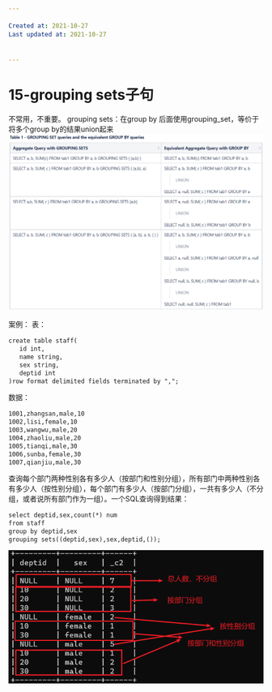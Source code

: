 ```yaml
---

Created at: 2021-10-27
Last updated at: 2021-10-27


---
```


# 15-grouping sets子句


不常用，不重要。
grouping sets：在group by 后面使用grouping\_set，等价于将多个group by的结果union起来
![unknown_filename.1.png](./_resources/15-grouping_sets子句.resources/unknown_filename.1.png)

案例：
表：
```
create table staff(
   id int,
   name string,
   sex string,
   deptid int
)row format delimited fields terminated by ",";
```
数据：
```
1001,zhangsan,male,10
1002,lisi,female,10
1003,wangwu,male,20
1004,zhaoliu,male,20
1005,tianqi,male,30
1006,sunba,female,30
1007,qianjiu,male,30
```

查询每个部门两种性别各有多少人（按部门和性别分组），所有部门中两种性别各有多少人（按性别分组），每个部门有多少人（按部门分组），一共有多少人（不分组，或者说所有部门作为一组）。一个SQL查询得到结果：
```
select deptid,sex,count(*) num
from staff
group by deptid,sex
grouping sets((deptid,sex),sex,deptid,());
```
![unknown_filename.png](./_resources/15-grouping_sets子句.resources/unknown_filename.png)

